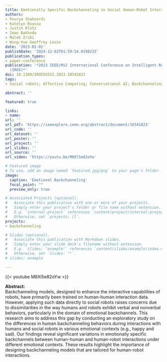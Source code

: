 ```yaml
---
title: Emotionally Specific Backchanneling in Social Human-Robot Interaction and Human-Human Interaction
authors:
- Pourya Shahverdi
- Katelyn Rousso
- Justin Klotz
- Iman Bakhoda
- Malek Zribi
- Wing-Yue Geoffrey Louie
date: '2023-01-01'
publishDate: '2024-12-02T01:59:54.019823Z'
publication_types:
- paper-conference
publication: '*2023 IEEE/RSJ International Conference on Intelligent Robots and Systems
  (IROS)*'
doi: 10.1109/IROS55552.2023.10341823
tags:
- Social robots; Affective Computing; Conversational AI; Backchanneling; Behavioral sciences

abstract: ''

featured: true

links:
- name:
url: ''
url_pdf: 'https://ieeexplore.ieee.org/abstract/document/10341823'
url_code: ''
url_dataset: ''
url_poster: ''
url_project: ''
url_slides: ''
url_source: ''
url_video: 'https://youtu.be/M8Xl5e82oYw'

# Featured image
# To use, add an image named `featured.jpg/png` to your page's folder. 
image:
  caption: 'Emotional Backchanneling'
  focal_point: ""
  preview_only: true

# Associated Projects (optional).
#   Associate this publication with one or more of your projects.
#   Simply enter your project's folder or file name without extension.
#   E.g. `internal-project` references `content/project/internal-project/index.md`.
#   Otherwise, set `projects: []`.
projects:
- backchanneling

# Slides (optional).
#   Associate this publication with Markdown slides.
#   Simply enter your slide deck's filename without extension.
#   E.g. `slides: "example"` references `content/slides/example/index.md`.
#   Otherwise, set `slides: ""`.
# slides: example

---
```


{{< youtube M8Xl5e82oYw >}}

**Abstract:**  
Backchanneling models, designed to enhance the interactive capabilities of robots, have primarily been trained on human-human interaction data. However, applying such data directly to social robots raises concerns due to dissimilarities in the way humans and robots exhibit verbal and nonverbal behaviors, particularly in the domain of emotional backchannels. This research aims to address this gap by conducting an exploratory study on the differences in human backchanneling behaviors during interactions with humans and social robots in various emotional contexts (e.g., happy and sad). Our findings reveal significant variations in emotionally specific backchannels between human-human and human-robot interactions under different emotional contexts. These results highlight the importance of designing backchanneling models that are tailored for human-robot interactions.